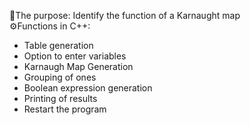 🎯The purpose: Identify the function of a Karnaught map                                                                                                                           
 ⚙️Functions in C++:
  - Table generation
  - Option to enter variables
  - Karnaugh Map Generation
  - Grouping of ones
  - Boolean expression generation
  - Printing of results
  - Restart the program
